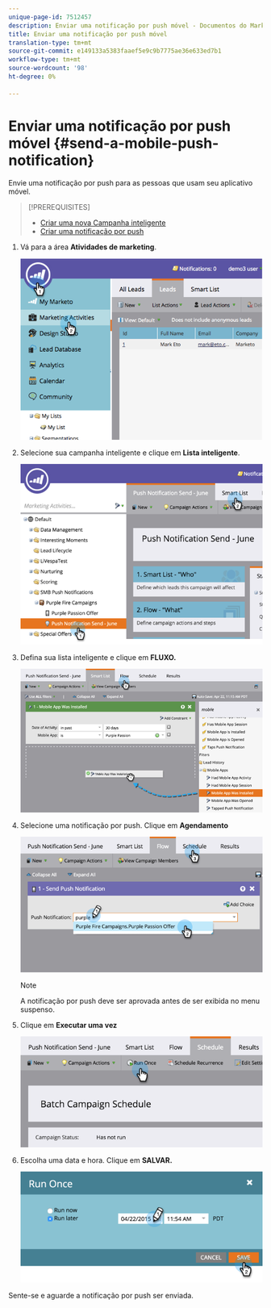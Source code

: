 ```yaml
---
unique-page-id: 7512457
description: Enviar uma notificação por push móvel - Documentos do Marketing - Documentação do produto
title: Enviar uma notificação por push móvel
translation-type: tm+mt
source-git-commit: e149133a5383faaef5e9c9b7775ae36e633ed7b1
workflow-type: tm+mt
source-wordcount: '98'
ht-degree: 0%

---
```



# Enviar uma notificação por push móvel {#send-a-mobile-push-notification}

Envie uma notificação por push para as pessoas que usam seu aplicativo móvel.

>[!PREREQUISITES]
>
>* [Criar uma nova Campanha inteligente](../../../product-docs/core-marketo-concepts/smart-campaigns/creating-a-smart-campaign/create-a-new-smart-campaign.md)
>* [Criar uma notificação por push](create-a-push-notification.md)

>



1. Vá para a área **Atividades de marketing**.

   ![](assets/image2015-4-22-18-3a31-3a54.png)

1. Selecione sua campanha inteligente e clique em **Lista inteligente**.

   ![](assets/image2015-4-23-17-3a57-3a46.png)

1. Defina sua lista inteligente e clique em **FLUXO.**

   ![](assets/image2015-4-22-18-3a33-3a13.png)

1. Selecione uma notificação por push. Clique em **Agendamento**

   ![](assets/image2015-4-22-18-3a33-3a38.png)

   >[!NOTE]
   >
   >A notificação por push deve ser aprovada antes de ser exibida no menu suspenso.

1. Clique em **Executar uma vez**

   ![](assets/image2015-4-23-18-3a0-3a54.png)

1. Escolha uma data e hora. Clique em **SALVAR.**

   ![](assets/image2015-4-23-18-3a1-3a33.png)

Sente-se e aguarde a notificação por push ser enviada.